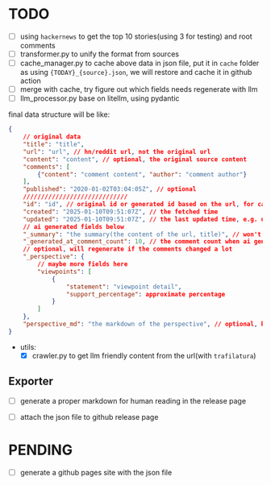 # TODO

- [ ] using `hackernews` to get the top 10 stories(using 3 for testing) and root comments
- [ ] transformer.py to unify the format from sources
- [ ] cache_manager.py to cache above data in json file, put it in `cache` folder as using `{TODAY}_{source}.json`, we will restore and cache it in github action
- [ ] merge with cache, try figure out which fields needs regenerate with llm
- [ ] llm_processor.py base on litellm, using pydantic

final data structure will be like:
```json
{
    // original data
    "title": "title",
    "url": "url", // hn/reddit url, not the original url
    "content": "content", // optional, the original source content
    "comments": [
        {"content": "comment content", "author": "comment author"}
    ],
    "published": "2020-01-02T03:04:05Z", // optional
    /////////////////////////////
    "id": "id", // original id or generated id based on the url, for cache and deduplication with local db
    "created": "2025-01-10T09:51:07Z", // the fetched time
    "updated": "2025-01-10T09:51:07Z", // the last updated time, e.g. updated the comments
    // ai generated fields below
    "_summary": "the summary(the content of the url, title)", // won't regenerate
    "_generated_at_comment_count": 10, // the comment count when ai generate
    // optional, will regenerate if the comments changed a lot
    "_perspective": { 
        // maybe more fields here
        "viewpoints": [
            {
                "statement": "viewpoint detail",
                "support_percentage": approximate percentage
            }
        ]
    },
    "perspective_md": "the markdown of the perspective", // optional, based on the perspective
}
```

- utils:
    - [x] crawler.py to get llm friendly content from the url(with `trafilatura`)

## Exporter
- [ ] generate a proper markdown for human reading in the release page
- [ ] attach the json file to github release page


# PENDING
- [ ] generate a github pages site with the json file